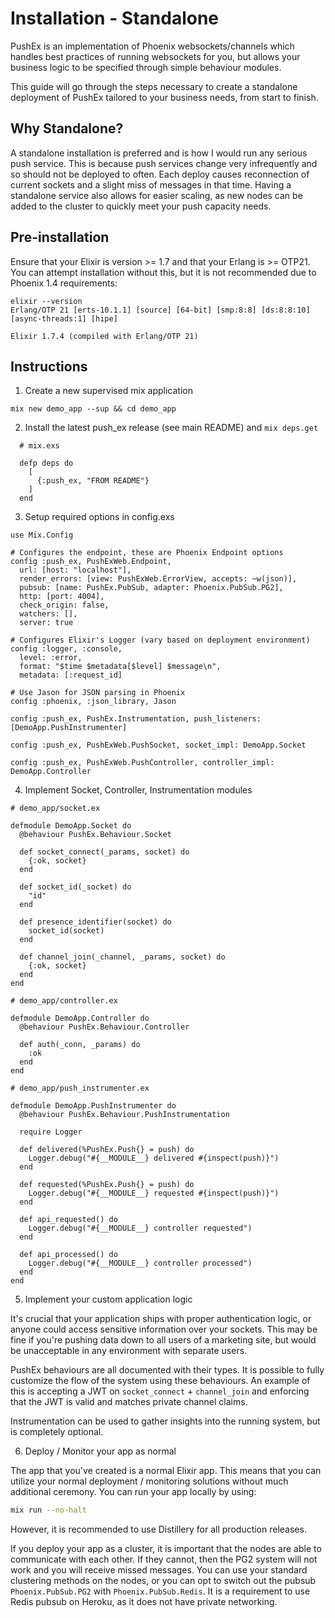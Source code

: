 # Installation - Standalone

PushEx is an implementation of Phoenix websockets/channels which handles best practices of running websockets for you, but allows your business logic to be specified through simple behaviour modules.

This guide will go through the steps necessary to create a standalone deployment of PushEx tailored to your business needs, from start to finish.

## Why Standalone?

A standalone installation is preferred and is how I would run any serious push service. This is because push services change very infrequently and so should not be deployed to often. Each deploy causes reconnection of current sockets and a slight miss of messages in that time. Having a standalone service also allows for easier scaling, as new nodes can be added to the cluster to quickly meet your push capacity needs.

## Pre-installation

Ensure that your Elixir is version >= 1.7 and that your Erlang is >= OTP21. You can attempt installation without this, but it is not recommended due to Phoenix 1.4 requirements:

```
elixir --version
Erlang/OTP 21 [erts-10.1.1] [source] [64-bit] [smp:8:8] [ds:8:8:10] [async-threads:1] [hipe]

Elixir 1.7.4 (compiled with Erlang/OTP 21)
```

## Instructions

1. Create a new supervised mix application

```
mix new demo_app --sup && cd demo_app
```

2. Install the latest push_ex release (see main README) and `mix deps.get`

```
  # mix.exs

  defp deps do
    [
      {:push_ex, "FROM README"}
    ]
  end
```

3. Setup required options in config.exs

```
use Mix.Config

# Configures the endpoint, these are Phoenix Endpoint options
config :push_ex, PushExWeb.Endpoint,
  url: [host: "localhost"],
  render_errors: [view: PushExWeb.ErrorView, accepts: ~w(json)],
  pubsub: [name: PushEx.PubSub, adapter: Phoenix.PubSub.PG2],
  http: [port: 4004],
  check_origin: false,
  watchers: [],
  server: true

# Configures Elixir's Logger (vary based on deployment environment)
config :logger, :console,
  level: :error,
  format: "$time $metadata[$level] $message\n",
  metadata: [:request_id]

# Use Jason for JSON parsing in Phoenix
config :phoenix, :json_library, Jason

config :push_ex, PushEx.Instrumentation, push_listeners: [DemoApp.PushInstrumenter]

config :push_ex, PushExWeb.PushSocket, socket_impl: DemoApp.Socket

config :push_ex, PushExWeb.PushController, controller_impl: DemoApp.Controller
```

4. Implement Socket, Controller, Instrumentation modules

```
# demo_app/socket.ex

defmodule DemoApp.Socket do
  @behaviour PushEx.Behaviour.Socket

  def socket_connect(_params, socket) do
    {:ok, socket}
  end

  def socket_id(_socket) do
    "id"
  end

  def presence_identifier(socket) do
    socket_id(socket)
  end

  def channel_join(_channel, _params, socket) do
    {:ok, socket}
  end
end
```

```
# demo_app/controller.ex

defmodule DemoApp.Controller do
  @behaviour PushEx.Behaviour.Controller

  def auth(_conn, _params) do
    :ok
  end
end
```

```
# demo_app/push_instrumenter.ex

defmodule DemoApp.PushInstrumenter do
  @behaviour PushEx.Behaviour.PushInstrumentation

  require Logger

  def delivered(%PushEx.Push{} = push) do
    Logger.debug("#{__MODULE__} delivered #{inspect(push)}")
  end

  def requested(%PushEx.Push{} = push) do
    Logger.debug("#{__MODULE__} requested #{inspect(push)}")
  end

  def api_requested() do
    Logger.debug("#{__MODULE__} controller requested")
  end

  def api_processed() do
    Logger.debug("#{__MODULE__} controller processed")
  end
end
```

5. Implement your custom application logic

It's crucial that your application ships with proper authentication logic, or anyone could access sensitive information over your sockets. This may be fine if you're pushing data down to all users of a marketing site, but would be unacceptable in any environment with separate users.

PushEx behaviours are all documented with their types. It is possible to fully customize the flow of the system using these behaviours. An example of this is accepting a JWT on `socket_connect` + `channel_join` and enforcing that the JWT is valid and matches private channel claims.

Instrumentation can be used to gather insights into the running system, but is completely optional.

6. Deploy / Monitor your app as normal

The app that you've created is a normal Elixir app. This means that you can utilize your normal deployment / monitoring solutions without much additional ceremony. You can run your app locally by using:

```bash
mix run --no-halt
```

However, it is recommended to use Distillery for all production releases.

If you deploy your app as a cluster, it is important that the nodes are able to communicate with each other. If they cannot, then the PG2 system will not work and you will receive missed messages. You can use your standard clustering methods on the nodes, or you can opt to switch out the pubsub `Phoenix.PubSub.PG2` with `Phoenix.PubSub.Redis`. It is a requirement to use Redis pubsub on Heroku, as it does not have private networking.
